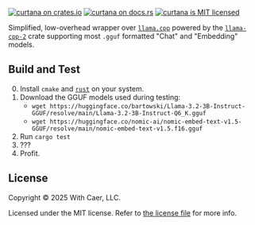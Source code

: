 [![`curtana` on crates.io](https://img.shields.io/crates/v/curtana)](https://crates.io/crates/curtana)
[![`curtana` on docs.rs](https://img.shields.io/docsrs/curtana)](https://docs.rs/curtana/)
[![`curtana` is MIT licensed](https://img.shields.io/badge/license-MIT-blue.svg)](https://github.com/with-caer/curtana/blob/main/LICENSE.txt)

Simplified, low-overhead wrapper over [`llama.cpp`](https://github.com/ggml-org/llama.cpp)
powered by the [`llama-cpp-2`](https://github.com/utilityai/llama-cpp-rs/tree/main) crate
supporting most `.gguf` formatted "Chat" and "Embedding" models.

## Build and Test

0. Install `cmake` and [`rust`](https://www.rust-lang.org/tools/install) on your system.
1. Download the GGUF models used during testing:
    - `wget https://huggingface.co/bartowski/Llama-3.2-3B-Instruct-GGUF/resolve/main/Llama-3.2-3B-Instruct-Q6_K.gguf`
    - `wget https://huggingface.co/nomic-ai/nomic-embed-text-v1.5-GGUF/resolve/main/nomic-embed-text-v1.5.f16.gguf`
2. Run `cargo test`
4. ???
5. Profit.

## License

Copyright © 2025 With Caer, LLC.

Licensed under the MIT license. Refer to [the license file](https://github.com/with-caer/curtana/blob/main/LICENSE.txt) for more info.